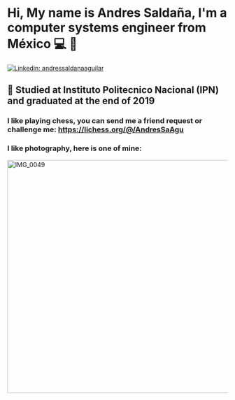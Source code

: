 # Hi, My name is Andres Saldaña, I'm a computer systems engineer from México :computer: :boy:

[![Linkedin: andressaldanaaguilar](https://img.shields.io/badge/-andressaldanaaguilar-blue?style=flat-square&logo=Linkedin&logoColor=white&link=https://www.linkedin.com/in/thaianebraga/)](https://www.linkedin.com/in/andressaldanaaguilar)

## :school: Studied at Instituto Politecnico Nacional (IPN) and graduated at the end of 2019
### I like playing chess, you can send me a friend request or challenge me: https://lichess.org/@/AndresSaAgu
### I like photography, here is one of mine:

<a data-flickr-embed="true" href="https://www.flickr.com/photos/andressaldana/28110417504/" title="IMG_0049"><img src="https://live.staticflickr.com/8614/28110417504_05251909a2_k.jpg" width="800" height="533" alt="IMG_0049">
